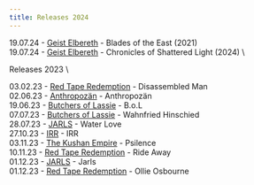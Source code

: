 ```yaml
---
title: Releases 2024
---
```

19.07.24 - [Geist Elbereth](https://www.theyellinglight.ch/artists/geist-elbereth) - Blades of the East (2021)\
19.07.24 - [Geist Elbereth](https://www.theyellinglight.ch/artists/geist-elbereth) - Chronicles of Shattered Light (2024)
\﻿


Releases 2023
\﻿


03.02.23 - [Red Tape Redemption](https://www.theyellinglight.ch/releases/disassembled-man) - Disassembled Man\
0﻿2.06.23 - [Anthropozän](https://www.theyellinglight.ch/artists/anthropoz%C3%A4n) - Anthropozän\
1﻿9.06.23 - [Butchers of Lassie](https://www.youtube.com/channel/UCHE76IB7j7rFWOzymneJ-hg) - B.o.L\
0﻿7.07.23 - [Butchers of Lassie](https://www.youtube.com/channel/UCHE76IB7j7rFWOzymneJ-hg) - Wahnfried Hinschied\
2﻿8.07.23 - [JARLS](https://www.theyellinglight.ch/artists/jarls) - Water Love\
2﻿7.10.23 - [IRR](https://www.theyellinglight.ch/artists/irr) - IRR\
0﻿3.11.23 - [The Kushan Empire](https://www.theyellinglight.ch/releases/psilence) - Psilence\
1﻿0.11.23 - [Red Tape Redemption](https://www.theyellinglight.ch/releases/disassembled-man) - Ride Away\
0﻿1.12.23 - [JARLS](https://www.theyellinglight.ch/artists/jarls) - Jarls\
0﻿1.12.23 - [Red Tape Redemption](https://www.theyellinglight.ch/releases/disassembled-man) - Ollie Osbourne[](https://www.theyellinglight.ch/artists/jarls)
